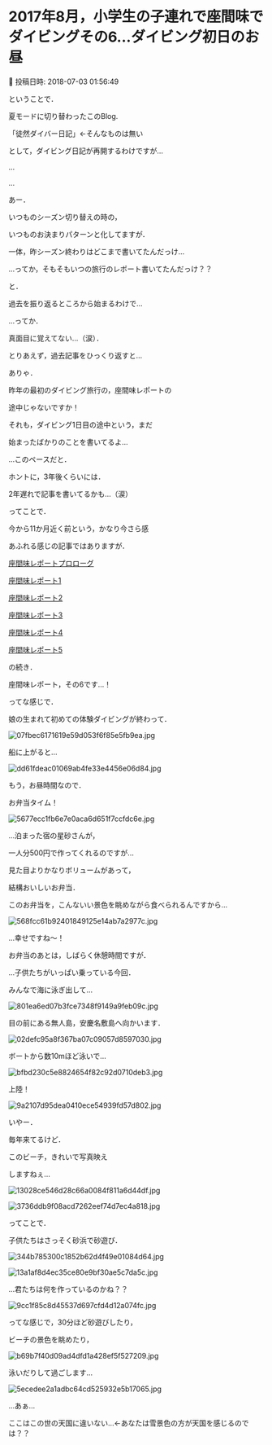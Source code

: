 # 2017年8月，小学生の子連れで座間味でダイビングその6…ダイビング初日のお昼

📅 投稿日時: 2018-07-03 01:56:49

ということで．


夏モードに切り替わったこのBlog.





「徒然ダイバー日記」←そんなものは無い


として，ダイビング日記が再開するわけですが…


…


…





あー．


いつものシーズン切り替えの時の，


いつものお決まりパターンと化してますが．


一体，昨シーズン終わりはどこまで書いてたんだっけ…


…ってか，そもそもいつの旅行のレポート書いてたんだっけ？？





と．


過去を振り返るところから始まるわけで…





…ってか．


真面目に覚えてない…（涙）．


とりあえず，過去記事をひっくり返すと…





ありゃ．


昨年の最初のダイビング旅行の，座間味レポートの


途中じゃないですか！


それも，ダイビング1日目の途中という，まだ


始まったばかりのことを書いてるよ…





…このペースだと．


ホントに，3年後くらいには．


2年遅れで記事を書いてるかも…（涙）





ってことで．


今から11か月近く前という，かなり今さら感


あふれる感じの記事ではありますが．


[座間味レポートプロローグ](efc945483e0b83c270256b049ea40e4ae.md)


[座間味レポート1](e8fae6f940860010c0df0739e1178b0f7.md)


[座間味レポート2](e967a613000bc73aa3a0876b2d2fd3138.md)


[座間味レポート3](e331a26a1edd61e31a10026b6b279b13a.md)


[座間味レポート4](e16a591663b668a6e76bba8c275430ea1.md)


[座間味レポート5](eb58ea46e4efab79131afed4c1ae478db.md)


の続き．





座間味レポート，その6です…！





ってな感じで．


娘の生まれて初めての体験ダイビングが終わって．




![07fbec6171619e59d053f6f85e5fb9ea.jpg](images/07fbec6171619e59d053f6f85e5fb9ea.jpg)




船に上がると…




![dd61fdeac01069ab4fe33e4456e06d84.jpg](images/dd61fdeac01069ab4fe33e4456e06d84.jpg)







もう，お昼時間なので．


お弁当タイム！




![5677ecc1fb6e7e0aca6d651f7ccfdc6e.jpg](images/5677ecc1fb6e7e0aca6d651f7ccfdc6e.jpg)




…泊まった宿の星砂さんが，


一人分500円で作ってくれるのですが…


見た目よりかなりボリュームがあって，


結構おいしいお弁当．





このお弁当を，こんないい景色を眺めながら食べられるんですから…




![568fcc61b92401849125e14ab7a2977c.jpg](images/568fcc61b92401849125e14ab7a2977c.jpg)




…幸せですね～！





お弁当のあとは，しばらく休憩時間ですが．


…子供たちがいっぱい乗っている今回．


みんなで海に泳ぎ出して…




![801ea6ed07b3fce7348f9149a9feb09c.jpg](images/801ea6ed07b3fce7348f9149a9feb09c.jpg)




目の前にある無人島，安慶名敷島へ向かいます．




![02defc95a8f367ba07c09057d8597030.jpg](images/02defc95a8f367ba07c09057d8597030.jpg)




ボートから数10mほど泳いで…




![bfbd230c5e8824654f82c92d0710deb3.jpg](images/bfbd230c5e8824654f82c92d0710deb3.jpg)




上陸！




![9a2107d95dea0410ece54939fd57d802.jpg](images/9a2107d95dea0410ece54939fd57d802.jpg)




いやー．


毎年来てるけど．


このビーチ，きれいで写真映え


しますねぇ…




![13028ce546d28c66a0084f811a6d44df.jpg](images/13028ce546d28c66a0084f811a6d44df.jpg)









![3736ddb9f08acd7262eef74d7ec4a818.jpg](images/3736ddb9f08acd7262eef74d7ec4a818.jpg)







ってことで．


子供たちはさっそく砂浜で砂遊び．




![344b785300c1852b62d4f49e01084d64.jpg](images/344b785300c1852b62d4f49e01084d64.jpg)









![13a1af8d4ec35ce80e9bf30ae5c7da5c.jpg](images/13a1af8d4ec35ce80e9bf30ae5c7da5c.jpg)




…君たちは何を作っているのかね？？




![9cc1f85c8d45537d697cfd4d12a074fc.jpg](images/9cc1f85c8d45537d697cfd4d12a074fc.jpg)







ってな感じで，30分ほど砂遊びしたり，


ビーチの景色を眺めたり，




![b69b7f40d09ad4dfd1a428ef5f527209.jpg](images/b69b7f40d09ad4dfd1a428ef5f527209.jpg)




泳いだりして過ごします…




![5ecedee2a1adbc64cd525932e5b17065.jpg](images/5ecedee2a1adbc64cd525932e5b17065.jpg)







…あぁ…


ここはこの世の天国に違いない…←あなたは雪景色の方が天国を感じるのでは？？
